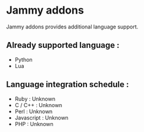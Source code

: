 # Jammy addons

Jammy addons provides additional language support.

## Already supported language :

* Python
* Lua

## Language integration schedule :

* Ruby : Unknown
* C / C++ : Unknown
* Perl : Unknown
* Javascript : Unknown
* PHP : Unknown


